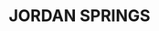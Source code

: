 ---
lastmod: '2025-04-06T06:05:20+00:00'
latitude: -33.721863
layout: suburb
longitude: 150.727449
postcode: '2747'
state: NSW
title: JORDAN SPRINGS
url: /nsw/jordan-springs/
---